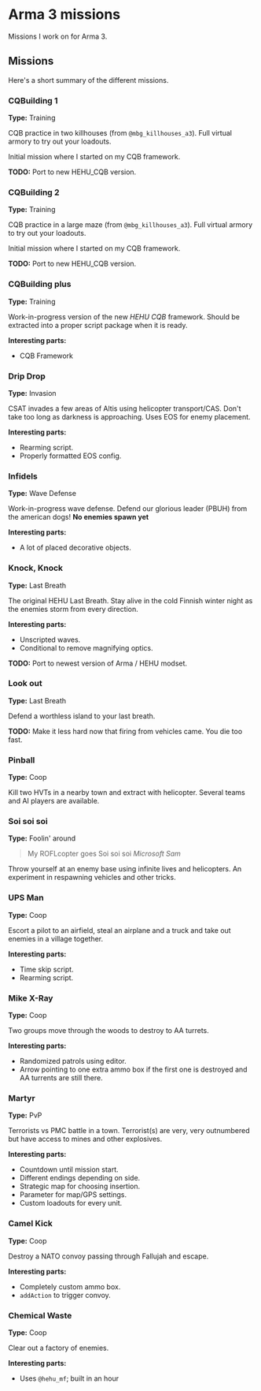 # Arma 3 missions

Missions I work on for Arma 3.

## Missions

Here's a short summary of the different missions.

### CQBuilding 1

**Type:** Training

CQB practice in two killhouses (from `@mbg_killhouses_a3`). Full virtual armory to try out your loadouts.

Initial mission where I started on my CQB framework.

**TODO:** Port to new HEHU_CQB version.

### CQBuilding 2

**Type:** Training

CQB practice in a large maze (from `@mbg_killhouses_a3`). Full virtual armory to try out your loadouts.

Initial mission where I started on my CQB framework.

**TODO:** Port to new HEHU_CQB version.

### CQBuilding plus

**Type:** Training

Work-in-progress version of the new *HEHU CQB* framework. Should be extracted into a proper script package when it is ready.

**Interesting parts:**
* CQB Framework

### Drip Drop

**Type:** Invasion

CSAT invades a few areas of Altis using helicopter transport/CAS. Don't take too long as darkness is approaching. Uses EOS for enemy placement.

**Interesting parts:**
* Rearming script.
* Properly formatted EOS config.

### Infidels

**Type:** Wave Defense

Work-in-progress wave defense. Defend our glorious leader (PBUH) from the american dogs! **No enemies spawn yet**

**Interesting parts:**
* A lot of placed decorative objects.

### Knock, Knock

**Type:** Last Breath

The original HEHU Last Breath. Stay alive in the cold Finnish winter night as the enemies storm from every direction.

**Interesting parts:**
* Unscripted waves.
* Conditional to remove magnifying optics.

**TODO:** Port to newest version of Arma / HEHU modset.

### Look out

**Type:** Last Breath

Defend a worthless island to your last breath.

**TODO:** Make it less hard now that firing from vehicles came. You die too fast.

### Pinball

**Type:** Coop

Kill two HVTs in a nearby town and extract with helicopter. Several teams and AI players are available.

### Soi soi soi

**Type:** Foolin' around

> My ROFLcopter goes Soi soi soi
> *Microsoft Sam*

Throw yourself at an enemy base using infinite lives and helicopters. An experiment in respawning vehicles and other tricks.

### UPS Man

**Type:** Coop

Escort a pilot to an airfield, steal an airplane and a truck and take out enemies in a village together.

**Interesting parts:**
* Time skip script.
* Rearming script.

### Mike X-Ray

**Type:** Coop

Two groups move through the woods to destroy to AA turrets.

**Interesting parts:**
* Randomized patrols using editor.
* Arrow pointing to one extra ammo box if the first one is destroyed and AA turrents are still there.

### Martyr

**Type:** PvP

Terrorists vs PMC battle in a town. Terrorist(s) are very, very outnumbered but have access to mines and other explosives.

**Interesting parts:**
* Countdown until mission start.
* Different endings depending on side.
* Strategic map for choosing insertion.
* Parameter for map/GPS settings.
* Custom loadouts for every unit.

### Camel Kick

**Type:** Coop

Destroy a NATO convoy passing through Fallujah and escape.

**Interesting parts:**
* Completely custom ammo box.
* `addAction` to trigger convoy.

### Chemical Waste

**Type:** Coop

Clear out a factory of enemies.

**Interesting parts:**
* Uses `@hehu_mf`; built in an hour

